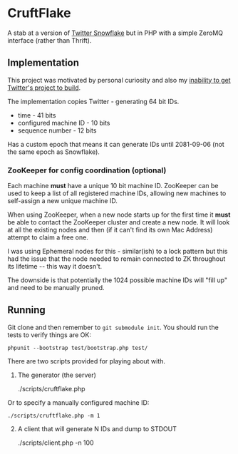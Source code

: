 # CruftFlake

A stab at a version of [Twitter Snowflake](https://github.com/twitter/snowflake)
but in PHP with a simple ZeroMQ interface (rather than Thrift).

## Implementation

This project was motivated by personal curiosity and also my [inability to
get Twitter's project to build](https://github.com/twitter/snowflake/issues/8).

The implementation copies Twitter - generating 64 bit IDs.

  - time - 41 bits
  - configured machine ID - 10 bits
  - sequence number - 12 bits

Has a custom epoch that means it can generate IDs until 2081-09-06 (not the 
same epoch as Snowflake).

### ZooKeeper for config coordination (optional)

Each machine **must** have a unique 10 bit machine ID. ZooKeeper can be used
to keep a list of all registered machine IDs, allowing new machines to
self-assign a new unique machine ID.

When using ZooKeeper, when a new node starts up for the first time it
**must** be able to contact the ZooKeeper cluster and create a new node.
It will look at all the existing nodes and then (if it can't find its
own Mac Address) attempt to claim a free one.

I was using Ephemeral nodes for this - similar(ish) to a lock pattern but this
had the issue that the node needed to remain connected to ZK throughout its
lifetime -- this way it doesn't.

The downside is that potentially the 1024 possible machine IDs will "fill up"
and need to be manually pruned.

## Running

Git clone and then remember to `git submodule init`. You should run the tests
to verify things are OK:

    phpunit --bootstrap test/bootstrap.php test/

There are two scripts provided for playing about with.

1. The generator (the server)

    ./scripts/cruftflake.php
    
Or to specify a manually configured machine ID:

    ./scripts/cruftflake.php -m 1

2. A client that will generate N IDs and dump to STDOUT

    ./scripts/client.php -n 100

